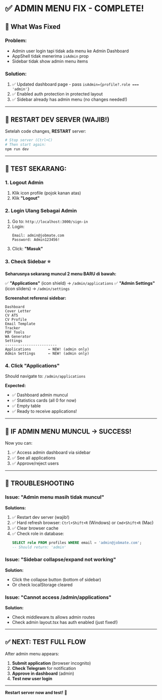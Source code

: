 # ✅ ADMIN MENU FIX - COMPLETE!

## 🎯 What Was Fixed

### **Problem:**
- Admin user login tapi tidak ada menu ke Admin Dashboard
- AppShell tidak menerima `isAdmin` prop
- Sidebar tidak show admin menu items

### **Solution:**
1. ✅ Updated dashboard page - pass `isAdmin={profile?.role === 'admin'}`
2. ✅ Enabled auth protection in protected layout
3. ✅ Sidebar already has admin menu (no changes needed!)

---

## 🔄 **RESTART DEV SERVER** (WAJIB!)

Setelah code changes, **RESTART** server:

```bash
# Stop server (Ctrl+C)
# Then start again:
npm run dev
```

---

## 🧪 **TEST SEKARANG:**

### **1. Logout Admin**
1. Klik icon profile (pojok kanan atas)
2. Klik **"Logout"**

### **2. Login Ulang Sebagai Admin**
1. Go to: `http://localhost:3000/sign-in`
2. Login:
   ```
   Email: admin@jobmate.com
   Password: Admin123456!
   ```
3. Click: **"Masuk"**

### **3. Check Sidebar** ⭐

**Seharusnya sekarang muncul 2 menu BARU di bawah:**

✅ **"Applications"** (icon shield) → `/admin/applications`
✅ **"Admin Settings"** (icon sliders) → `/admin/settings`

**Screenshot referensi sidebar:**
```
Dashboard
Cover Letter
CV ATS
CV Profile
Email Template
Tracker
PDF Tools
WA Generator
Settings
------------------------
Applications        ← NEW! (admin only)
Admin Settings      ← NEW! (admin only)
```

### **4. Click "Applications"**

Should navigate to: `/admin/applications`

**Expected:**
- ✅ Dashboard admin muncul
- ✅ Statistics cards (all 0 for now)
- ✅ Empty table
- ✅ Ready to receive applications!

---

## 🎉 **IF ADMIN MENU MUNCUL → SUCCESS!**

Now you can:
1. ✅ Access admin dashboard via sidebar
2. ✅ See all applications
3. ✅ Approve/reject users

---

## 🐛 **TROUBLESHOOTING**

### Issue: "Admin menu masih tidak muncul"
**Solutions:**
1. ✅ Restart dev server (wajib!)
2. ✅ Hard refresh browser: `Ctrl+Shift+R` (Windows) or `Cmd+Shift+R` (Mac)
3. ✅ Clear browser cache
4. ✅ Check role in database:
   ```sql
   SELECT role FROM profiles WHERE email = 'admin@jobmate.com';
   -- Should return: 'admin'
   ```

### Issue: "Sidebar collapse/expand not working"
**Solution:** 
- Click the collapse button (bottom of sidebar)
- Or check localStorage cleared

### Issue: "Cannot access /admin/applications"
**Solution:**
- Check middleware.ts allows admin routes
- Check admin layout.tsx has auth enabled (just fixed!)

---

## ✅ **NEXT: TEST FULL FLOW**

After admin menu appears:

1. **Submit application** (browser incognito)
2. **Check Telegram** for notification
3. **Approve in dashboard** (admin)
4. **Test new user login**

---

**Restart server now and test!** 🚀
